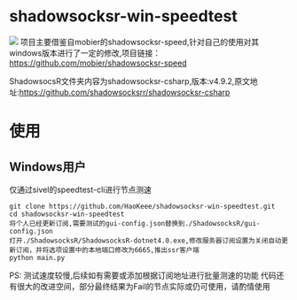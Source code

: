 # shadowsocksr-win-speedtest
![](http://81.68.195.64/pic/ssr-speed-test.png)
项目主要借鉴自mobier的shadowsocksr-speed,针对自己的使用对其windows版本进行了一定的修改,项目链接：https://github.com/mobier/shadowsocksr-speed

ShadowsocsR文件夹内容为shadowsocksr-csharp,版本:v4.9.2,原文地址:https://github.com/shadowsocksrr/shadowsocksr-csharp

# 使用
## Windows用户
仅通过sivel的speedtest-cli进行节点测速

```
git clone https://github.com/HaoKeee/shadowsocksr-win-speedtest.git
cd shadowsocksr-win-speedtest
将个人已经更新订阅,需要测试的gui-config.json替换到./ShadowsocksR/gui-config.json
打开./ShadowsocksR/ShadowsocksR-dotnet4.0.exe,修改服务器订阅设置为关闭自动更新订阅，并将选项设置中的本地端口修改为6665,推出ssr客户端
python main.py
```

PS:
测试速度较慢,后续如有需要或添加根据订阅地址进行批量测速的功能
代码还有很大的改进空间，部分最终结果为Fail的节点实际或仍可使用，请酌情使用
